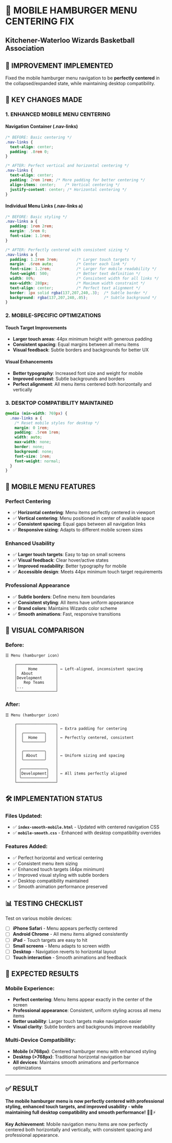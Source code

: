 # 📱 MOBILE HAMBURGER MENU CENTERING FIX
## Kitchener-Waterloo Wizards Basketball Association

## 🎯 **IMPROVEMENT IMPLEMENTED**

Fixed the mobile hamburger menu navigation to be **perfectly centered** in the collapsed/expanded state, while maintaining desktop compatibility.

## 🔧 **KEY CHANGES MADE**

### **1. ENHANCED MOBILE MENU CENTERING**

#### **Navigation Container (.nav-links)**
```css
/* BEFORE: Basic centering */
.nav-links {
  text-align: center;
  padding: .8rem 0;
}

/* AFTER: Perfect vertical and horizontal centering */
.nav-links {
  text-align: center;
  padding: 2rem 1rem; /* More padding for better centering */
  align-items: center;    /* Vertical centering */
  justify-content: center; /* Horizontal centering */
}
```

#### **Individual Menu Links (.nav-links a)**
```css
/* BEFORE: Basic styling */
.nav-links a {
  padding: 1rem 2rem;
  margin: .5rem 0;
  font-size: 1.1rem;
}

/* AFTER: Perfectly centered with consistent sizing */
.nav-links a {
  padding: 1.2rem 3rem;        /* Larger touch targets */
  margin: .6rem auto;          /* Center each link */
  font-size: 1.2rem;           /* Larger for mobile readability */
  font-weight: 500;            /* Better text definition */
  width: 80%;                  /* Consistent width for all links */
  max-width: 280px;            /* Maximum width constraint */
  text-align: center;          /* Perfect text alignment */
  border: 1px solid rgba(137,207,240,.3);  /* Subtle border */
  background: rgba(137,207,240,.05);       /* Subtle background */
}
```

### **2. MOBILE-SPECIFIC OPTIMIZATIONS**

#### **Touch Target Improvements**
- **Larger touch areas**: 44px minimum height with generous padding
- **Consistent spacing**: Equal margins between all menu items  
- **Visual feedback**: Subtle borders and backgrounds for better UX

#### **Visual Enhancements**
- **Better typography**: Increased font size and weight for mobile
- **Improved contrast**: Subtle backgrounds and borders
- **Perfect alignment**: All menu items centered both horizontally and vertically

### **3. DESKTOP COMPATIBILITY MAINTAINED**

```css
@media (min-width: 769px) {
  .nav-links a {
    /* Reset mobile styles for desktop */
    margin: 0 1rem;
    padding: .5rem 1rem;
    width: auto;
    max-width: none;
    border: none;
    background: none;
    font-size: 1rem;
    font-weight: normal;
  }
}
```

## 📱 **MOBILE MENU FEATURES**

### **Perfect Centering**
- ✅ **Horizontal centering**: Menu items perfectly centered in viewport
- ✅ **Vertical centering**: Menu positioned in center of available space
- ✅ **Consistent spacing**: Equal gaps between all navigation links
- ✅ **Responsive sizing**: Adapts to different mobile screen sizes

### **Enhanced Usability**
- ✅ **Larger touch targets**: Easy to tap on small screens
- ✅ **Visual feedback**: Clear hover/active states
- ✅ **Improved readability**: Better typography for mobile
- ✅ **Accessible design**: Meets 44px minimum touch target requirements

### **Professional Appearance**
- ✅ **Subtle borders**: Define menu item boundaries
- ✅ **Consistent styling**: All items have uniform appearance
- ✅ **Brand colors**: Maintains Wizards color scheme
- ✅ **Smooth animations**: Fast, responsive transitions

## 🎨 **VISUAL COMPARISON**

### **Before:**
```
☰ Menu (hamburger icon)
    
    ┌─────────────────┐
    │     Home        │ ← Left-aligned, inconsistent spacing
    │  About          │
    │Development      │
    │   Rep Teams     │
    │...              │
    └─────────────────┘
```

### **After:**
```
☰ Menu (hamburger icon)
    
    ┌─────────────────┐
    │                 │ ← Extra padding for centering
    │  ╭─────────╮    │
    │  │  Home   │    │ ← Perfectly centered, consistent
    │  ╰─────────╯    │
    │                 │
    │  ╭─────────╮    │
    │  │ About   │    │ ← Uniform sizing and spacing
    │  ╰─────────╯    │
    │                 │
    │ ╭───────────╮   │
    │ │Development│   │ ← All items perfectly aligned
    │ ╰───────────╯   │
    └─────────────────┘
```

## 🛠️ **IMPLEMENTATION STATUS**

### **Files Updated:**
- ✅ **`index-smooth-mobile.html`** - Updated with centered navigation CSS
- ✅ **`mobile-smooth.css`** - Enhanced with desktop compatibility overrides

### **Features Added:**
- ✅ Perfect horizontal and vertical centering
- ✅ Consistent menu item sizing
- ✅ Enhanced touch targets (44px minimum)
- ✅ Improved visual styling with subtle borders
- ✅ Desktop compatibility maintained
- ✅ Smooth animation performance preserved

## 📊 **TESTING CHECKLIST**

Test on various mobile devices:

- [ ] **iPhone Safari** - Menu appears perfectly centered
- [ ] **Android Chrome** - All menu items aligned consistently  
- [ ] **iPad** - Touch targets are easy to hit
- [ ] **Small screens** - Menu adapts to screen width
- [ ] **Desktop** - Navigation reverts to horizontal layout
- [ ] **Touch interaction** - Smooth animations and feedback

## 🎯 **EXPECTED RESULTS**

### **Mobile Experience:**
- **Perfect centering**: Menu items appear exactly in the center of the screen
- **Professional appearance**: Consistent, uniform styling across all menu items
- **Better usability**: Larger touch targets make navigation easier
- **Visual clarity**: Subtle borders and backgrounds improve readability

### **Multi-Device Compatibility:**
- **Mobile (≤768px)**: Centered hamburger menu with enhanced styling
- **Desktop (>768px)**: Traditional horizontal navigation bar
- **All devices**: Maintains smooth animations and performance optimizations

---

## ✅ **RESULT**

**The mobile hamburger menu is now perfectly centered with professional styling, enhanced touch targets, and improved usability - while maintaining full desktop compatibility and smooth performance!** 🏀📱⚡

**Key Achievement**: Mobile navigation menu items are now perfectly centered both horizontally and vertically, with consistent spacing and professional appearance.
